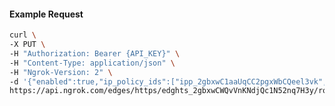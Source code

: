 <!-- Code generated for API Clients. DO NOT EDIT. -->

#### Example Request

```bash
curl \
-X PUT \
-H "Authorization: Bearer {API_KEY}" \
-H "Content-Type: application/json" \
-H "Ngrok-Version: 2" \
-d '{"enabled":true,"ip_policy_ids":["ipp_2gbxwC1aaUqCC2pgxWbCQeel3vk","ipp_2gbxwFGcf38kwrX5RuGWv67YvMt"]}' \
https://api.ngrok.com/edges/https/edghts_2gbxwCWQvVnKNdjQc1N52nq7H3y/routes/edghtsrt_2gbxwDoixix5hTCtCc6O3iygadG/ip_restriction
```
